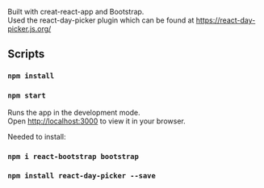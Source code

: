 Built with creat-react-app and Bootstrap.\
Used the react-day-picker plugin which can be found at https://react-day-picker.js.org/

## Scripts
### `npm install`
### `npm start`

Runs the app in the development mode.\
Open [http://localhost:3000](http://localhost:3000) to view it in your browser.

Needed to install:
### `npm i react-bootstrap bootstrap`
### `npm install react-day-picker --save`


